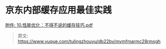 # 京东内部缓存应用最佳实践

[附件: 10.性能优化：不得不说的缓存技巧.pdf](./attachments/8rjuPyMYm0FHRlW0/10.性能优化：不得不说的缓存技巧.pdf)



> 原文: <https://www.yuque.com/tulingzhouyu/db22bv/mvmfmarmc28rmsgh>